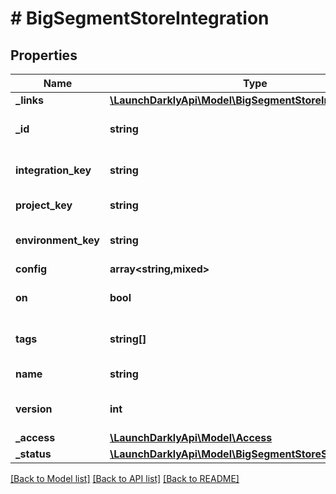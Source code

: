 # # BigSegmentStoreIntegration

## Properties

Name | Type | Description | Notes
------------ | ------------- | ------------- | -------------
**_links** | [**\LaunchDarklyApi\Model\BigSegmentStoreIntegrationLinks**](BigSegmentStoreIntegrationLinks.md) |  |
**_id** | **string** | The integration ID |
**integration_key** | **string** | The integration key |
**project_key** | **string** | The project key |
**environment_key** | **string** | The environment key |
**config** | **array<string,mixed>** |  |
**on** | **bool** | Whether the configuration is turned on |
**tags** | **string[]** | List of tags for this configuration |
**name** | **string** | Name of the configuration |
**version** | **int** | Version of the current configuration |
**_access** | [**\LaunchDarklyApi\Model\Access**](Access.md) |  | [optional]
**_status** | [**\LaunchDarklyApi\Model\BigSegmentStoreStatus**](BigSegmentStoreStatus.md) |  |

[[Back to Model list]](../../README.md#models) [[Back to API list]](../../README.md#endpoints) [[Back to README]](../../README.md)
